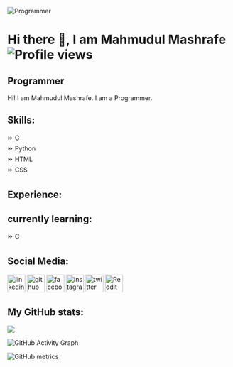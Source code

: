 ![Programmer](https://pbs.twimg.com/profile_banners/1222442423089008640/1661974441/1080x360)
# Hi there 👋, I am Mahmudul Mashrafe                                     </br> ![Profile views](https://gpvc.arturio.dev/mahmudulmashrafe) 
## Programmer

 

Hi! I am Mahmudul Mashrafe. I am a Programmer.

## Skills: 
⏩ C <br>
⏩ Python <br>
⏩ HTML <br>
⏩ CSS <br>
## Experience:

## currently learning:
⏩ C 

## Social Media:
[<img src='https://play-lh.googleusercontent.com/kMofEFLjobZy_bCuaiDogzBcUT-dz3BBbOrIEjJ-hqOabjK8ieuevGe6wlTD15QzOqw' alt='linkedin' height='40'>](https://www.linkedin.com/in/mahmudulmashrafe/)  [<img src='https://imgs.search.brave.com/uZ3w9kTKDCmR5PrCI-mWJOqkXx_XlT14mNDEaNcRGu0/rs:fit:474:225:1/g:ce/aHR0cHM6Ly90c2Uz/Lm1tLmJpbmcubmV0/L3RoP2lkPU9JUC5j/a2VVRmsteWlkMHZm/V25kNTZ3N3dBSGFI/YSZwaWQ9QXBp' alt='github' height='40'>](https://github.com/mahmudulmashrafe)  [<img src='https://www.facebook.com/images/fb_icon_325x325.png' alt='facebook' height='40'>](https://www.facebook.com/mahmudulmashrafe)  [<img src='https://img.freepik.com/free-vector/instagram-icon_1057-2227.jpg' alt='instagram' height='40'>](https://www.instagram.com/mahmudulmashrafe/)  [<img src='https://pbs.twimg.com/profile_images/1488548719062654976/u6qfBBkF_400x400.jpg' alt='twitter' height='40'>](https://twitter.com/iammashrafe)  [<img src='https://external-preview.redd.it/iDdntscPf-nfWKqzHRGFmhVxZm4hZgaKe5oyFws-yzA.png?width=640&crop=smart&auto=webp&s=bfd318557bf2a5b3602367c9c4d9cd84d917ccd5' alt='Reddit' height='40'>](https://www.reddit.com/user/MahmudulMashrafe) 

## My GitHub stats:
![](https://github-readme-stats.vercel.app/api?username=mahmudulmashrafe&show_icons=true)  

![GitHub Activity Graph](https://activity-graph.herokuapp.com/graph?username=mahmudulmashrafe)  

![GitHub metrics](https://metrics.lecoq.io/mahmudulmashrafe)  




